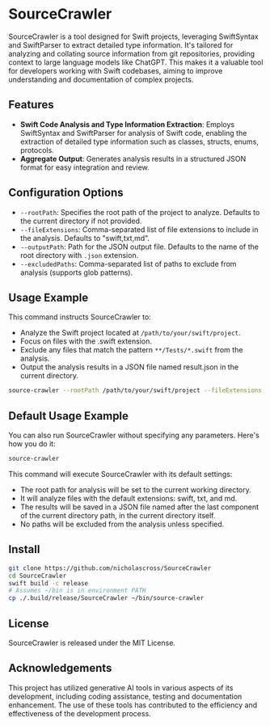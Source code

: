 # SourceCrawler

SourceCrawler is a tool designed for Swift projects, leveraging SwiftSyntax and SwiftParser to extract detailed type information.
It's tailored for analyzing and collating source information from git repositories, providing context to large language models like ChatGPT.
This makes it a valuable tool for developers working with Swift codebases, aiming to improve understanding and documentation of complex projects.

## Features

- **Swift Code Analysis and Type Information Extraction**: Employs SwiftSyntax and SwiftParser for analysis of Swift code, enabling the extraction of detailed type information such as classes, structs, enums, protocols.
- **Aggregate Output**: Generates analysis results in a structured JSON format for easy integration and review.

## Configuration Options

- `--rootPath`: Specifies the root path of the project to analyze. Defaults to the current directory if not provided.
- `--fileExtensions`: Comma-separated list of file extensions to include in the analysis. Defaults to "swift,txt,md".
- `--outputPath`: Path for the JSON output file. Defaults to the name of the root directory with `.json` extension.
- `--excludedPaths`: Comma-separated list of paths to exclude from analysis (supports glob patterns).

## Usage Example

This command instructs SourceCrawler to:

- Analyze the Swift project located at `/path/to/your/swift/project`.
- Focus on files with the .swift extension.
- Exclude any files that match the pattern `**/Tests/*.swift` from the analysis.
- Output the analysis results in a JSON file named result.json in the current directory.

```bash
source-crawler --rootPath /path/to/your/swift/project --fileExtensions swift --outputPath result.json --excludedPaths "**/Tests/*.swift"
```

## Default Usage Example

You can also run SourceCrawler without specifying any parameters. Here's how you do it:

```bash
source-crawler
```

This command will execute SourceCrawler with its default settings:

- The root path for analysis will be set to the current working directory.
- It will analyze files with the default extensions: swift, txt, and md.
- The results will be saved in a JSON file named after the last component of the current directory path, in the current directory itself.
- No paths will be excluded from the analysis unless specified.

## Install

```sh
git clone https://github.com/nicholascross/SourceCrawler
cd SourceCrawler
swift build -c release
# Assumes ~/bin is in environment PATH
cp ./.build/release/SourceCrawler ~/bin/source-crawler
```

## License

SourceCrawler is released under the MIT License.

## Acknowledgements

This project has utilized generative AI tools in various aspects of its development, including coding assistance, testing and documentation enhancement. The use of these tools has contributed to the efficiency and effectiveness of the development process.
